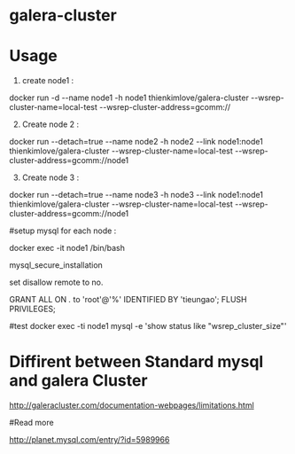 # galera-cluster

# Usage

1. create node1 :

docker run -d --name node1 -h node1 thienkimlove/galera-cluster --wsrep-cluster-name=local-test --wsrep-cluster-address=gcomm://


2. Create node 2 :

docker run --detach=true --name node2 -h node2 --link node1:node1 thienkimlove/galera-cluster --wsrep-cluster-name=local-test --wsrep-cluster-address=gcomm://node1

3. Create node 3 : 

docker run --detach=true --name node3 -h node3 --link node1:node1 thienkimlove/galera-cluster --wsrep-cluster-name=local-test --wsrep-cluster-address=gcomm://node1


#setup mysql for each node :

docker exec -it node1 /bin/bash

mysql_secure_installation

set disallow remote to no.

GRANT ALL ON *.* to 'root'@'%' IDENTIFIED BY 'tieungao';
FLUSH PRIVILEGES;




#test
docker exec -ti node1 mysql -e 'show status like "wsrep_cluster_size"'

# Diffirent between Standard mysql and galera Cluster

http://galeracluster.com/documentation-webpages/limitations.html

#Read more 

http://planet.mysql.com/entry/?id=5989966
